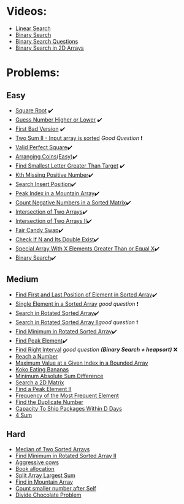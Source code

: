 # Videos:
- [Linear Search](https://youtu.be/_HRA37X8N_Q)
- [Binary Search](https://youtu.be/f6UU7V3szVw)
- [Binary Search Questions](https://youtu.be/W9QJ8HaRvJQ)
- [Binary Search in 2D Arrays](https://youtu.be/enI_KyGLYPo)

# Problems:

## Easy
- [Square Root](https://leetcode.com/problems/sqrtx/)   :heavy_check_mark:
- [Guess Number Higher or Lower](https://leetcode.com/problems/guess-number-higher-or-lower/) :heavy_check_mark:
- [First Bad Version](https://leetcode.com/problems/first-bad-version/) :heavy_check_mark:
- [Two Sum II - Input array is sorted](https://leetcode.com/problems/two-sum-ii-input-array-is-sorted/) _Good Question_<!-- Hint two binary searches-->  :exclamation:
- [Valid Perfect Square](https://leetcode.com/problems/valid-perfect-square/):heavy_check_mark:
- [Arranging Coins(Easy)](https://leetcode.com/problems/arranging-coins/):heavy_check_mark:
- [Find Smallest Letter Greater Than Target](https://leetcode.com/problems/find-smallest-letter-greater-than-target/) :heavy_check_mark:
- [Kth Missing Positive Number](https://leetcode.com/problems/kth-missing-positive-number/):heavy_check_mark:
- [Search Insert Position](https://leetcode.com/problems/search-insert-position/):heavy_check_mark:
- [Peak Index in a Mountain Array](https://leetcode.com/problems/peak-index-in-a-mountain-array/):heavy_check_mark:
- [Count Negative Numbers in a Sorted Matrix](https://leetcode.com/problems/count-negative-numbers-in-a-sorted-matrix/):heavy_check_mark:
- [Intersection of Two Arrays](https://leetcode.com/problems/intersection-of-two-arrays/):heavy_check_mark:
- [Intersection of Two Arrays II](https://leetcode.com/problems/intersection-of-two-arrays-ii/):heavy_check_mark:
- [Fair Candy Swap](https://leetcode.com/problems/fair-candy-swap/):heavy_check_mark:
- [Check If N and Its Double Exist](https://leetcode.com/problems/check-if-n-and-its-double-exist/):heavy_check_mark:
- [Special Array With X Elements Greater Than or Equal X](https://leetcode.com/problems/special-array-with-x-elements-greater-than-or-equal-x/):heavy_check_mark:
- [Binary Search](https://leetcode.com/problems/binary-search/):heavy_check_mark:

## Medium
- [Find First and Last Position of Element in Sorted Array](https://leetcode.com/problems/find-first-and-last-position-of-element-in-sorted-array/):heavy_check_mark:
- [Single Element in a Sorted Array](https://leetcode.com/problems/single-element-in-a-sorted-array/) _good question_  :exclamation:
- [Search in Rotated Sorted Array](https://leetcode.com/problems/search-in-rotated-sorted-array/):heavy_check_mark:
- [Search in Rotated Sorted Array II](https://leetcode.com/problems/search-in-rotated-sorted-array-ii/)_good question_  :exclamation:
- [Find Minimum in Rotated Sorted Array](https://leetcode.com/problems/find-minimum-in-rotated-sorted-array/):heavy_check_mark:
- [Find Peak Element](https://leetcode.com/problems/find-peak-element/):heavy_check_mark:
- [Find Right Interval](https://leetcode.com/problems/find-right-interval/) _good question_  **_(Binary Search + heapsort)_** ❌ 
- [Reach a Number](https://leetcode.com/problems/reach-a-number/)
- [Maximum Value at a Given Index in a Bounded Array](https://leetcode.com/problems/maximum-value-at-a-given-index-in-a-bounded-array/)
- [Koko Eating Bananas](https://leetcode.com/problems/koko-eating-bananas/)
- [Minimum Absolute Sum Difference](https://leetcode.com/problems/minimum-absolute-sum-difference/)
- [Search a 2D Matrix](https://leetcode.com/problems/search-a-2d-matrix/)
- [Find a Peak Element II](https://leetcode.com/problems/find-a-peak-element-ii/)
- [Frequency of the Most Frequent Element](https://leetcode.com/problems/frequency-of-the-most-frequent-element/)
- [Find the Duplicate Number](https://leetcode.com/problems/find-the-duplicate-number/)
- [Capacity To Ship Packages Within D Days](https://leetcode.com/problems/capacity-to-ship-packages-within-d-days/)
- [4 Sum](https://leetcode.com/problems/4sum/)

## Hard
- [Median of Two Sorted Arrays](https://leetcode.com/problems/median-of-two-sorted-arrays/)
- [Find Minimum in Rotated Sorted Array II](https://leetcode.com/problems/find-minimum-in-rotated-sorted-array-ii/)
- [Aggressive cows](https://www.spoj.com/problems/AGGRCOW/)
- [Book allocation](https://www.geeksforgeeks.org/allocate-minimum-number-pages/)
- [Split Array Largest Sum](https://leetcode.com/problems/split-array-largest-sum/)
- [Find in Mountain Array](https://leetcode.com/problems/find-in-mountain-array/)
- [Count smaller number after Self](https://leetcode.com/problems/count-of-smaller-numbers-after-self/)
- [Divide Chocolate Problem](https://curiouschild.github.io/leetcode/2019/06/21/divide-chocolate.html)
